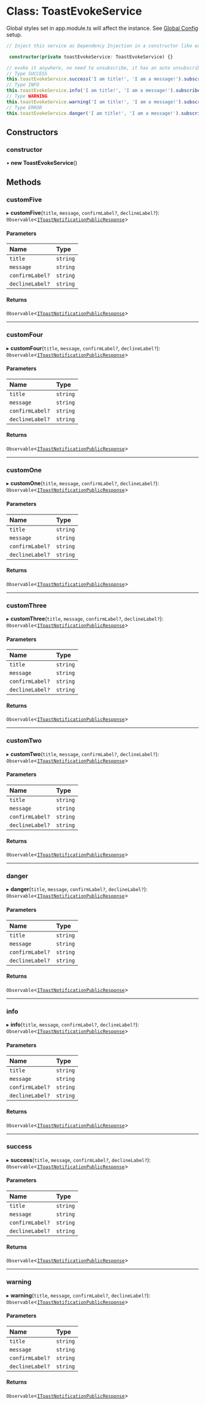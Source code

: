 # Class: ToastEvokeService

Global styles set in app.module.ts will affect the instance. See <a href="https://costlydeveloper.github.io/ngx-awesome-popup/#/documentation/class-ToastEvokeService">Global Config</a> setup.

```typescript
// Inject this service as Dependency Injection in a constructor like example below, and evoke the popup simply calling one of its methods.

 constructor(private toastEvokeService: ToastEvokeService) {}

// evoke it anywhere, no need to unsubscribe, it has an auto unsubscribe.
// Type SUCCESS
this.toastEvokeService.success('I am title!', 'I am a message!').subscribe();
// Type INFO
this.toastEvokeService.info('I am title!', 'I am a message!').subscribe();
// Type WARNING
this.toastEvokeService.warning('I am title!', 'I am a message!').subscribe();
// Type ERROR
this.toastEvokeService.danger('I am title!', 'I am a message!').subscribe();
```

## Constructors

### constructor

• **new ToastEvokeService**()

## Methods

### customFive

▸ **customFive**(`title`, `message`, `confirmLabel?`, `declineLabel?`): `Observable`<[`IToastNotificationPublicResponse`](#/documentation/interface-IToastNotificationPublicResponse)\>

#### Parameters

| Name            | Type     |
| :-------------- | :------- |
| `title`         | `string` |
| `message`       | `string` |
| `confirmLabel?` | `string` |
| `declineLabel?` | `string` |

#### Returns

`Observable`<[`IToastNotificationPublicResponse`](#/documentation/interface-IToastNotificationPublicResponse)\>

---

### customFour

▸ **customFour**(`title`, `message`, `confirmLabel?`, `declineLabel?`): `Observable`<[`IToastNotificationPublicResponse`](#/documentation/interface-IToastNotificationPublicResponse)\>

#### Parameters

| Name            | Type     |
| :-------------- | :------- |
| `title`         | `string` |
| `message`       | `string` |
| `confirmLabel?` | `string` |
| `declineLabel?` | `string` |

#### Returns

`Observable`<[`IToastNotificationPublicResponse`](#/documentation/interface-IToastNotificationPublicResponse)\>

---

### customOne

▸ **customOne**(`title`, `message`, `confirmLabel?`, `declineLabel?`): `Observable`<[`IToastNotificationPublicResponse`](#/documentation/interface-IToastNotificationPublicResponse)\>

#### Parameters

| Name            | Type     |
| :-------------- | :------- |
| `title`         | `string` |
| `message`       | `string` |
| `confirmLabel?` | `string` |
| `declineLabel?` | `string` |

#### Returns

`Observable`<[`IToastNotificationPublicResponse`](#/documentation/interface-IToastNotificationPublicResponse)\>

---

### customThree

▸ **customThree**(`title`, `message`, `confirmLabel?`, `declineLabel?`): `Observable`<[`IToastNotificationPublicResponse`](#/documentation/interface-IToastNotificationPublicResponse)\>

#### Parameters

| Name            | Type     |
| :-------------- | :------- |
| `title`         | `string` |
| `message`       | `string` |
| `confirmLabel?` | `string` |
| `declineLabel?` | `string` |

#### Returns

`Observable`<[`IToastNotificationPublicResponse`](#/documentation/interface-IToastNotificationPublicResponse)\>

---

### customTwo

▸ **customTwo**(`title`, `message`, `confirmLabel?`, `declineLabel?`): `Observable`<[`IToastNotificationPublicResponse`](#/documentation/interface-IToastNotificationPublicResponse)\>

#### Parameters

| Name            | Type     |
| :-------------- | :------- |
| `title`         | `string` |
| `message`       | `string` |
| `confirmLabel?` | `string` |
| `declineLabel?` | `string` |

#### Returns

`Observable`<[`IToastNotificationPublicResponse`](#/documentation/interface-IToastNotificationPublicResponse)\>

---

### danger

▸ **danger**(`title`, `message`, `confirmLabel?`, `declineLabel?`): `Observable`<[`IToastNotificationPublicResponse`](#/documentation/interface-IToastNotificationPublicResponse)\>

#### Parameters

| Name            | Type     |
| :-------------- | :------- |
| `title`         | `string` |
| `message`       | `string` |
| `confirmLabel?` | `string` |
| `declineLabel?` | `string` |

#### Returns

`Observable`<[`IToastNotificationPublicResponse`](#/documentation/interface-IToastNotificationPublicResponse)\>

---

### info

▸ **info**(`title`, `message`, `confirmLabel?`, `declineLabel?`): `Observable`<[`IToastNotificationPublicResponse`](#/documentation/interface-IToastNotificationPublicResponse)\>

#### Parameters

| Name            | Type     |
| :-------------- | :------- |
| `title`         | `string` |
| `message`       | `string` |
| `confirmLabel?` | `string` |
| `declineLabel?` | `string` |

#### Returns

`Observable`<[`IToastNotificationPublicResponse`](#/documentation/interface-IToastNotificationPublicResponse)\>

---

### success

▸ **success**(`title`, `message`, `confirmLabel?`, `declineLabel?`): `Observable`<[`IToastNotificationPublicResponse`](#/documentation/interface-IToastNotificationPublicResponse)\>

#### Parameters

| Name            | Type     |
| :-------------- | :------- |
| `title`         | `string` |
| `message`       | `string` |
| `confirmLabel?` | `string` |
| `declineLabel?` | `string` |

#### Returns

`Observable`<[`IToastNotificationPublicResponse`](#/documentation/interface-IToastNotificationPublicResponse)\>

---

### warning

▸ **warning**(`title`, `message`, `confirmLabel?`, `declineLabel?`): `Observable`<[`IToastNotificationPublicResponse`](#/documentation/interface-IToastNotificationPublicResponse)\>

#### Parameters

| Name            | Type     |
| :-------------- | :------- |
| `title`         | `string` |
| `message`       | `string` |
| `confirmLabel?` | `string` |
| `declineLabel?` | `string` |

#### Returns

`Observable`<[`IToastNotificationPublicResponse`](#/documentation/interface-IToastNotificationPublicResponse)\>
